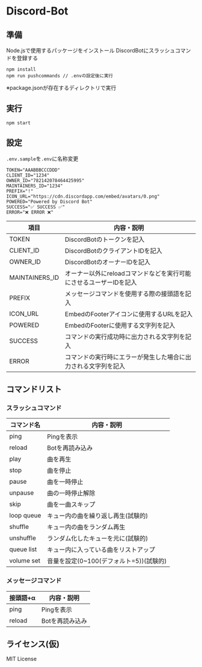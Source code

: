 <div id="top"></div>

# Discord-Bot

## 準備
Node.jsで使用するパッケージをインストール
DiscordBotにスラッシュコマンドを登録する
```
npm install
npm run pushcommands // .envの設定後に実行
```
※package.jsonが存在するディレクトリで実行

## 実行
```
npm start
```

## 設定
`.env.sample`を`.env`に名称変更
```
TOKEN="AAABBBCCCDDD"
CLIENT_ID="1234"
OWNER_ID="782142078464425995"
MAINTAINERS_ID="1234"
PREFIX="!"
ICON_URL="https://cdn.discordapp.com/embed/avatars/0.png"
POWERED="Powered by Discord Bot"
SUCCESS="✅ SUCCESS ✅"
ERROR="❌ ERROR ❌"
```
| 項目 | 内容・説明                                                                 |
| -------------- | ---------------------------------------------------------------- |
| TOKEN          | DiscordBotのトークンを記入                                        |
| CLIENT_ID      | DiscordBotのクライアントIDを記入                                  |
| OWNER_ID       | DiscordBotのオーナーIDを記入                                      |
| MAINTAINERS_ID | オーナー以外にreloadコマンドなどを実行可能にさせるユーザーIDを記入 |
| PREFIX         | メッセージコマンドを使用する際の接頭語を記入                       |
| ICON_URL       | EmbedのFooterアイコンに使用するURLを記入                          |
| POWERED        | EmbedのFooterに使用する文字列を記入                               |
| SUCCESS        | コマンドの実行成功時に出力される文字列を記入                       |
| ERROR          | コマンドの実行時にエラーが発生した場合に出力される文字列を記入     |

## コマンドリスト

### スラッシュコマンド
| コマンド名 | 内容・説明                             |
| ---------- | --------------------------------------- |
| ping       | Pingを表示                              |
| reload     | Botを再読み込み                         |
| play       | 曲を再生                                | 
| stop       | 曲を停止                                |
| pause      | 曲を一時停止                            |
| unpause    | 曲の一時停止解除                        |
| skip       | 曲を一曲スキップ                        |
| loop queue | キュー内の曲を繰り返し再生(試験的)      |
| shuffle    | キュー内の曲をランダム再生              |
| unshuffle  | ランダム化したキューを元に(試験的)      |
| queue list | キュー内に入っている曲をリストアップ    |
| volume set | 音量を設定(0~100(デフォルト=5))(試験的) |

### メッセージコマンド
| 接頭語+α |   内容・説明   |
| -------- | --------------- |
| ping     | Pingを表示      |
| reload   | Botを再読み込み |

## ライセンス(仮)
MIT License
